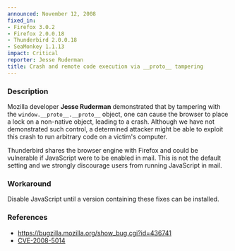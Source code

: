 ```yaml
---
announced: November 12, 2008
fixed_in:
- Firefox 3.0.2
- Firefox 2.0.0.18
- Thunderbird 2.0.0.18
- SeaMonkey 1.1.13
impact: Critical
reporter: Jesse Ruderman
title: Crash and remote code execution via __proto__ tampering
---
```


<h3>Description</h3>

<p>Mozilla developer <strong>Jesse Ruderman</strong> demonstrated that
by tampering with the <code>window.__proto__.__proto__</code> object,
one can cause the browser to place a lock on a non-native object,
leading to a crash. Although we have not demonstrated such control, a
determined attacker might be able to exploit this crash to run
arbitrary code on a victim's computer.</p>

<p class="note">Thunderbird shares the browser engine with Firefox and
could be vulnerable if JavaScript were to be enabled in mail. This is
not the default setting and we strongly discourage users from running
JavaScript in mail.</p>

<h3>Workaround</h3>

<p>Disable JavaScript until a version containing these fixes can be
installed.</p>

<h3>References</h3>

<ul>
  <li><a href="https://bugzilla.mozilla.org/show_bug.cgi?id=436741">https://bugzilla.mozilla.org/show_bug.cgi?id=436741</a></li>
  <li><a class="ex-ref" href="http://cve.mitre.org/cgi-bin/cvename.cgi?name=CVE-2008-5014">CVE-2008-5014</a></li>
</ul>



